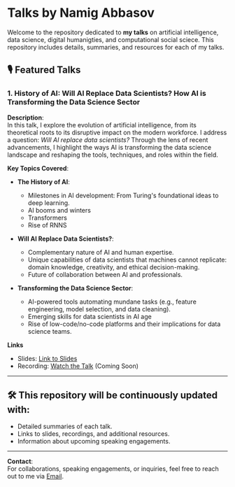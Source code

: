 # Talks by Namig Abbasov

Welcome to the repository dedicated to **my talks** on artificial intelligence, data science, digital humanigties, and computational social sciece. This repository includes details, summaries, and resources for each of my talks. 

## 🎙️ Featured Talks

### **1. History of AI: Will AI Replace Data Scientists? How AI is Transforming the Data Science Sector**

**Description**:  
In this talk, I explore the evolution of artificial intelligence, from its theoretical roots to its disruptive impact on the modern workforce. I address a question: *Will AI replace data scientists?* Through the lens of recent advancements, I highlight the ways AI is transforming the data science landscape and reshaping the tools, techniques, and roles within the field.

**Key Topics Covered**:
 - **The History of AI**:
   - Milestones in AI development: From Turing's foundational ideas to deep learning.
   - AI booms and winters 
   - Transformers
   - Rise of RNNS 

- **Will AI Replace Data Scientists?**:
   - Complementary nature of AI and human expertise.
   - Unique capabilities of data scientists that machines cannot replicate: domain knowledge, creativity, and ethical decision-making.
   - Future of collaboration between AI and professionals.
- **Transforming the Data Science Sector**:
   - AI-powered tools automating mundane tasks (e.g., feature engineering, model selection, and data cleaning).
   - Emerging skills for data scientists in AI age
   - Rise of low-code/no-code platforms and their implications for data science teams.

**Links**
- Slides: [Link to Slides]()
- Recording: [Watch the Talk](#) (Coming Soon)


---

## 🛠️ This repository will be continuously updated with:
- Detailed summaries of each talk.
- Links to slides, recordings, and additional resources.
- Information about upcoming speaking engagements.

---



**Contact**:  
For collaborations, speaking engagements, or inquiries, feel free to reach out to me via [Email](namigaabbasov@gmail.com).
